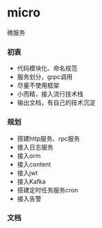 # micro
微服务

### 初衷
- 代码模块化、命名规范
- 服务划分，grpc调用
- 尽量不使用框架
- 小而精，接入流行技术栈
- 输出文档，有自己的技术沉淀

### 规划
- 搭建http服务、rpc服务
- 接入日志服务
- 接入orm
- 接入content
- 接入jwt
- 接入Kafka
- 搭建定时任务服务cron
- 接入告警

### 文档
